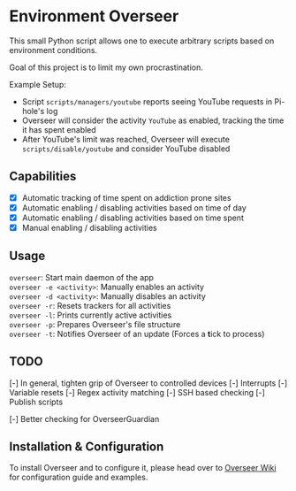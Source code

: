 # Environment Overseer

This small Python script allows one to execute arbitrary scripts based on environment conditions.

Goal of this project is to limit my own procrastination.

Example Setup:
 - Script `scripts/managers/youtube` reports seeing YouTube requests in Pi-hole's log
 - Overseer will consider the activity `YouTube` as enabled, tracking the time it has spent enabled
 - After YouTube's limit was reached, Overseer will execute `scripts/disable/youtube`
 and consider YouTube disabled

## Capabilities

* [X] Automatic tracking of time spent on addiction prone sites
* [X] Automatic enabling / disabling activities based on time of day
* [X] Automatic enabling / disabling activities based on time spent
* [X] Manual enabling / disabling activities

## Usage

`overseer`: Start main daemon of the app   
`overseer -e <activity>`: Manually enables an activity  
`overseer -d <activity>`: Manually disables an activity  
`overseer -r`: Resets trackers for all activities  
`overseer -l`: Prints currently active activities  
`overseer -p`: Prepares Overseer's file structure  
`overseer -t`: Notifies Overseer of an update (Forces a **t**ick to process)

## TODO

[-] In general, tighten grip of Overseer to controlled devices
[-] Interrupts
[-] Variable resets
[-] Regex activity matching
[-] SSH based checking
[-] Publish scripts

[-] Better checking for OverseerGuardian

## Installation & Configuration

To install Overseer and to configure it, please head over to 
[Overseer Wiki](https://github.com/meowxiik/environment-overseer/wiki) for configuration guide and examples.
